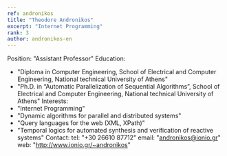 ```yaml
---
ref: andronikos
title: "Theodore Andronikos"
excerpt: "Internet Programming"
rank: 3
author: andronikos-en
---
```


Position: "Assistant Professor"
Education:
  - "Diploma in Computer Engineering, School of Electrical and Computer Engineering, National technical University of Athens"
  - "Ph.D. in “Automatic Parallelization of Sequential Algorithms”, School of Electrical and Computer Engineering, National technical University of Athens"
Interests:
  - "Internet Programming"
  - "Dynamic algorithms for parallel and distributed systems"
  - "Query languages for the web (XML, XPath)"
  - "Temporal logics for automated synthesis and verification of reactive systems"
Contact:
  tel: "+30 26610 87712"
  email: "andronikos@ionio.gr"
  web: "http://www.ionio.gr/~andronikos"
